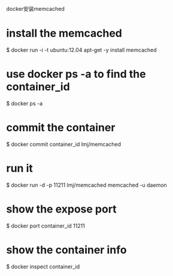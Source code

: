 docker安装memcached
 
# install the memcached 
 
$ docker run -i -t ubuntu:12.04 apt-get -y install memcached 
 
# use docker ps -a to find the container_id 
 
$ docker ps -a 
 
# commit the container 
 
$ docker commit container_id lmj/memcached 
 
# run it 
 
$ docker run -d -p 11211 lmj/memcached memcached -u daemon 
 
# show the expose port 
 
$ docker port container_id 11211 
 
# show the container info 
 
$ docker inspect container_id 